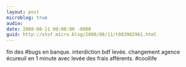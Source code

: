 ```yaml
---
layout: post
microblog: true
audio: 
date: 2008-08-11 00:00:00 -0000
guid: http://xtof.micro.blog/2008/08/11/t883982961.html
---
```

fin des #bugs en banque. interdiction bdf levée. changement agence écureuil en 1 minute avec levée des frais afférents.  #coollife
